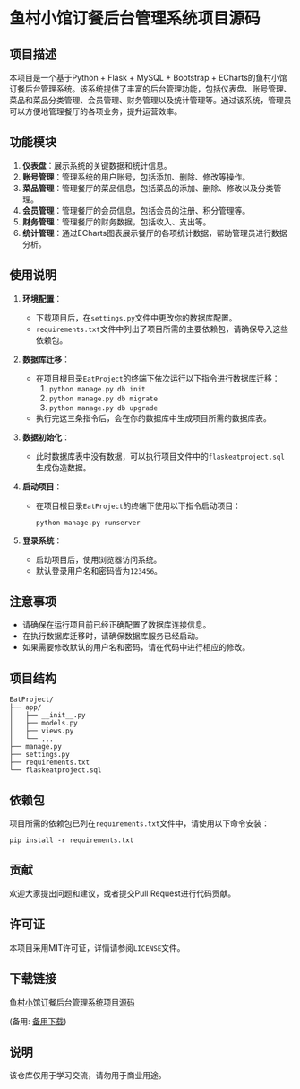 # 鱼村小馆订餐后台管理系统项目源码

## 项目描述

本项目是一个基于Python + Flask + MySQL + Bootstrap + ECharts的鱼村小馆订餐后台管理系统。该系统提供了丰富的后台管理功能，包括仪表盘、账号管理、菜品和菜品分类管理、会员管理、财务管理以及统计管理等。通过该系统，管理员可以方便地管理餐厅的各项业务，提升运营效率。

## 功能模块

1. **仪表盘**：展示系统的关键数据和统计信息。
2. **账号管理**：管理系统的用户账号，包括添加、删除、修改等操作。
3. **菜品管理**：管理餐厅的菜品信息，包括菜品的添加、删除、修改以及分类管理。
4. **会员管理**：管理餐厅的会员信息，包括会员的注册、积分管理等。
5. **财务管理**：管理餐厅的财务数据，包括收入、支出等。
6. **统计管理**：通过ECharts图表展示餐厅的各项统计数据，帮助管理员进行数据分析。

## 使用说明

1. **环境配置**：
   - 下载项目后，在`settings.py`文件中更改你的数据库配置。
   - `requirements.txt`文件中列出了项目所需的主要依赖包，请确保导入这些依赖包。

2. **数据库迁移**：
   - 在项目根目录`EatProject`的终端下依次运行以下指令进行数据库迁移：
     1. `python manage.py db init`
     2. `python manage.py db migrate`
     3. `python manage.py db upgrade`
   - 执行完这三条指令后，会在你的数据库中生成项目所需的数据库表。

3. **数据初始化**：
   - 此时数据库表中没有数据，可以执行项目文件中的`flaskeatproject.sql`生成伪造数据。

4. **启动项目**：
   - 在项目根目录`EatProject`的终端下使用以下指令启动项目：
     ```
     python manage.py runserver
     ```

5. **登录系统**：
   - 启动项目后，使用浏览器访问系统。
   - 默认登录用户名和密码皆为`123456`。

## 注意事项

- 请确保在运行项目前已经正确配置了数据库连接信息。
- 在执行数据库迁移时，请确保数据库服务已经启动。
- 如果需要修改默认的用户名和密码，请在代码中进行相应的修改。

## 项目结构

```
EatProject/
├── app/
│   ├── __init__.py
│   ├── models.py
│   ├── views.py
│   └── ...
├── manage.py
├── settings.py
├── requirements.txt
└── flaskeatproject.sql
```

## 依赖包

项目所需的依赖包已列在`requirements.txt`文件中，请使用以下命令安装：

```
pip install -r requirements.txt
```

## 贡献

欢迎大家提出问题和建议，或者提交Pull Request进行代码贡献。

## 许可证

本项目采用MIT许可证，详情请参阅`LICENSE`文件。

## 下载链接
[鱼村小馆订餐后台管理系统项目源码]() 

(备用: [备用下载](https://pan.baidu.com/s/1o-dIenjhGnqSQ6b0k7dxhA?pwd=1234))

## 说明

该仓库仅用于学习交流，请勿用于商业用途。
